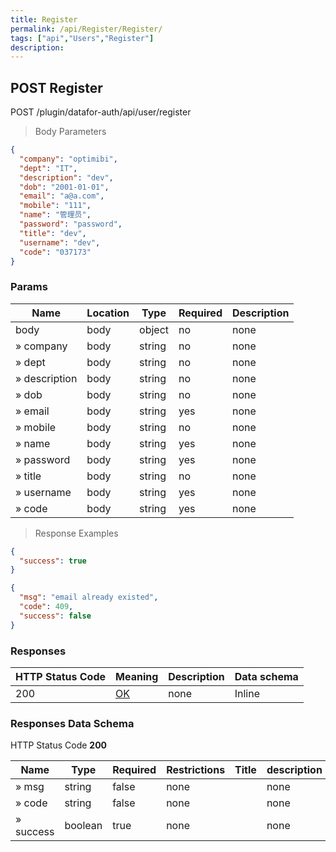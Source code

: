 ```yaml
---
title: Register
permalink: /api/Register/Register/
tags: ["api","Users","Register"]
description: 
---
```


## POST Register

POST /plugin/datafor-auth/api/user/register

> Body Parameters

```json
{
  "company": "optimibi",
  "dept": "IT",
  "description": "dev",
  "dob": "2001-01-01",
  "email": "a@a.com",
  "mobile": "111",
  "name": "管理员",
  "password": "password",
  "title": "dev",
  "username": "dev",
  "code": "037173"
}
```

### Params

|Name|Location|Type|Required|Description|
|---|---|---|---|---|
|body|body|object| no |none|
|» company|body|string| no |none|
|» dept|body|string| no |none|
|» description|body|string| no |none|
|» dob|body|string| no |none|
|» email|body|string| yes |none|
|» mobile|body|string| no |none|
|» name|body|string| yes |none|
|» password|body|string| yes |none|
|» title|body|string| no |none|
|» username|body|string| yes |none|
|» code|body|string| yes |none|

> Response Examples

```json
{
  "success": true
}
```

```json
{
  "msg": "email already existed",
  "code": 409,
  "success": false
}
```

### Responses

|HTTP Status Code |Meaning|Description|Data schema|
|---|---|---|---|
|200|[OK](https://tools.ietf.org/html/rfc7231#section-6.3.1)|none|Inline|

### Responses Data Schema

HTTP Status Code **200**

|Name|Type|Required|Restrictions|Title|description|
|---|---|---|---|---|---|
|» msg|string|false|none||none|
|» code|string|false|none||none|
|» success|boolean|true|none||none|
